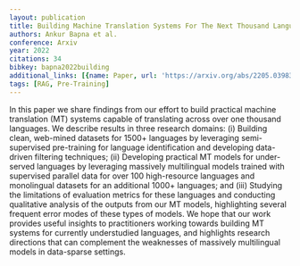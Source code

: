 ```yaml
---
layout: publication
title: Building Machine Translation Systems For The Next Thousand Languages
authors: Ankur Bapna et al.
conference: Arxiv
year: 2022
citations: 34
bibkey: bapna2022building
additional_links: [{name: Paper, url: 'https://arxiv.org/abs/2205.03983'}]
tags: [RAG, Pre-Training]
---
```

In this paper we share findings from our effort to build practical machine
translation (MT) systems capable of translating across over one thousand
languages. We describe results in three research domains: (i) Building clean,
web-mined datasets for 1500+ languages by leveraging semi-supervised
pre-training for language identification and developing data-driven filtering
techniques; (ii) Developing practical MT models for under-served languages by
leveraging massively multilingual models trained with supervised parallel data
for over 100 high-resource languages and monolingual datasets for an additional
1000+ languages; and (iii) Studying the limitations of evaluation metrics for
these languages and conducting qualitative analysis of the outputs from our MT
models, highlighting several frequent error modes of these types of models. We
hope that our work provides useful insights to practitioners working towards
building MT systems for currently understudied languages, and highlights
research directions that can complement the weaknesses of massively
multilingual models in data-sparse settings.